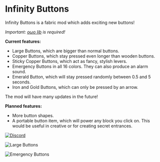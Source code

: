 # Infinity Buttons

Infinity Buttons is a fabric mod which adds exciting new buttons!

*Important: [oωo lib](https://modrinth.com/mod/owo-lib) is required!*

**Current features:**

- Large Buttons, which are bigger than normal buttons.
- Copper Buttons, which stay pressed even longer than wooden buttons.
- Sticky Copper Buttons, which act as fancy, stylish levers.
- Emergency Buttons in all 16 colors. They can also produce an alarm sound.
- Emerald Button, which will stay pressed randomly between 0.5 and 5 seconds.
- Iron and Gold Buttons, which can only be pressed by an arrow.

The mod will have many updates in the future!

**Planned features:**

- More button shapes.
- A portable button item, which will power any block you click on. This would be useful in creative or for creating secret entrances.

[![Discord](https://discordapp.com/api/guilds/968437531865645076/widget.png?style=banner2)](https://discord.gg/PJCXjSJnu2)

![Large Buttons](https://i.imgur.com/suHiurX.png)

![Emergency Buttons](https://i.imgur.com/YdZktEs.png)
